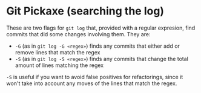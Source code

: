 # Git Pickaxe (searching the log)
These are two flags for `git log` that, provided with a regular expresion, find commits that did some changes involving them. They are:

* `-G` (as in `git log -G «regex»`) finds any commits that either add or remove lines that match the regex
* `-S` (as in `git log -S «regex»`) finds any commits that change the total amount of lines matching the regex

`-S` is useful if you want to avoid false positives for refactorings, since it won't take into account any moves of the lines that match the regex.
